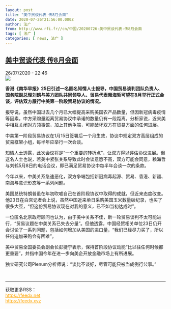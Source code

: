 ```yaml
---
layout: post
title: "美中贸谈代表 传8月会面"
date: 2020-07-26T21:56:00.000Z
author: 法广
from: http://www.rfi.fr//cn/中国/20200726-美中贸谈代表-传8月会面
tags: [ 法广 ]
categories: [ news, 法广 ]
---
```

<!--1595800560000-->
[美中贸谈代表 传8月会面](http://www.rfi.fr//cn/%E4%B8%AD%E5%9B%BD/20200726-%E7%BE%8E%E4%B8%AD%E8%B4%B8%E8%B0%88%E4%BB%A3%E8%A1%A8-%E4%BC%A08%E6%9C%88%E4%BC%9A%E9%9D%A2)
------

<div>
<div>26/07/2020 - 22:46</div><img src="https://s.rfi.fr/media/display/0f2ef6f2-cf81-11ea-ab1e-005056bff430/w:310/p:16x9/photo.php-2.jpg"><p><strong>香港《南华早报》25日引述一名匿名知情人士报导，中国贸易谈判团队负责人、国务院副总理刘鹤与美方团队共同领导人、贸易代表赖海哲可望在8月举行正式会谈，评估双方履行中美第一阶段贸易协议的情况。</strong></p><div class="t-content__body u-clearfix"><div class="m-interstitial"></div><p>报导说，虽然中国过去几个月已大幅提高采购美国农产品数量，但因新冠病毒疫情等因素，中方采购量距离贸易协议中承诺的数量仍有一段距离。分析家说，近来美中相互关闭对方领事馆，加上其他争端，可能破坏双方在贸易方面的任何进展。</p><p>中美第一阶段贸易协议在1月15日签署后一个月生效，协议中规定双方高层组成的贸易框架小组，每半年应举行一次会谈。</p><p>知情人士透露，此次会议将是“一个重要的转折点”，让双方得以评估协议进展。但这名人士也说，若美中紧张关系导致此时会谈意愿不高，双方可能会同意，赖海哲与刘鹤5月8日的电话会议，即已满足贸易协议中每半年会谈一次的条款。</p><p>今年以来，中美关系急速恶化，双方争端包括新冠病毒起源、贸易、香港、新疆、南海与意识形态等一系列问题。</p><p>美国总统特朗普虽在年初吹嘘自己在首阶段协议中取得的成就，但近来态度改变。他23日在白宫记者会上说，虽然中国近来单日采购美国玉米数量破纪录，也买了很多大豆，“但这份贸易协议现在对我的意义，已不如当初达成时”。</p><p>一位匿名北京政府顾问也认为，由于美中关系不佳，新一轮贸易谈判不太可能进行，“贸易议题在中美关系已失去分量”。但他透露，中国经贸相关单位23日仍开会讨论了一系列问题，包括如何增加从美国的进口量，“我们已经尽力买了，所以任何追加采购会有困难”。</p><p>美中贸易全国委员会副会长彭捷宁表示，保持首阶段协议动能“比以往任何时候都更重要”，并指中国今年在进一步向美企开放金融市场上有所进展。</p><p>独立研究公司Plenum分析师说：“谈比不谈好，尽管可能只被当成例行公事。”</p><div class="o-self-promo o-self-promo--nl o-self-promo--hidden" data-selfpromo-newsletter></div><div class="o-self-promo o-self-promo--app o-self-promo--hidden" data-selfpromo-app></div></div><br><hr><div>获取更多RSS：<br><a href="https://feedx.net" style="color:orange" target="_blank">https://feedx.net</a> <br><a href="https://feedx.xyz" style="color:orange" target="_blank">https://feedx.xyz</a><br></div>
</div>
